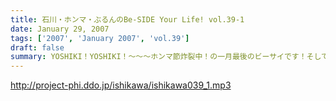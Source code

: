 ```yaml
---
title: 石川・ホンマ・ぶるんのBe-SIDE Your Life! vol.39-1
date: January 29, 2007
tags: ['2007', 'January 2007', 'vol.39']
draft: false
summary: YOSHIKI！YOSHIKI！〜〜〜ホンマ節炸裂中！の一月最後のビーサイです！そしてそして！ビーサイグッズ企画第３弾「DDDP」の販売についての詳細がコチラの後半に〜。よーく聴いてね！デキは良いこと間違いなし！？のこちらのパーカー！HPの「お知らせ」にも詳細を上げますので要チェケラですよ。NAMAE
---
```


http://project-phi.ddo.jp/ishikawa/ishikawa039_1.mp3
